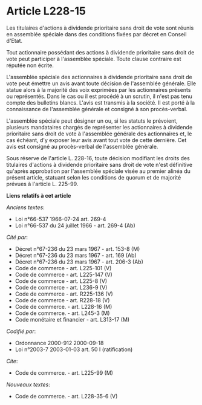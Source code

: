 # Article L228-15

Les titulaires d'actions à dividende prioritaire sans droit de vote sont réunis en assemblée spéciale dans des conditions
fixées par décret en Conseil d'Etat.

Tout actionnaire possédant des actions à dividende prioritaire sans droit de vote peut participer à l'assemblée spéciale.
Toute clause contraire est réputée non écrite.

L'assemblée spéciale des actionnaires à dividende prioritaire sans droit de vote peut émettre un avis avant toute décision de
l'assemblée générale. Elle statue alors à la majorité des voix exprimées par les actionnaires présents ou représentés. Dans
le cas ou il est procédé à un scrutin, il n'est pas tenu compte des bulletins blancs. L'avis est transmis à la société. Il
est porté à la connaissance de l'assemblée générale et consigné à son procès-verbal.

L'assemblée spéciale peut désigner un ou, si les statuts le prévoient, plusieurs mandataires chargés de représenter les
actionnaires à dividende prioritaire sans droit de vote à l'assemblée générale des actionnaires et, le cas échéant, d'y
exposer leur avis avant tout vote de cette dernière. Cet avis est consigné au procès-verbal de l'assemblée générale.

Sous réserve de l'article L. 228-16, toute décision modifiant les droits des titulaires d'actions à dividende prioritaire
sans droit de vote n'est définitive qu'après approbation par l'assemblée spéciale visée au premier alinéa du présent article,
statuant selon les conditions de quorum et de majorité prévues à l'article L. 225-99.

**Liens relatifs à cet article**

_Anciens textes_:

  - Loi n°66-537 1966-07-24 art. 269-4
  - Loi n°66-537 du 24 juillet 1966 - art. 269-4 (Ab)

_Cité par_:

  - Décret n°67-236 du 23 mars 1967 - art. 153-8 (M)
  - Décret n°67-236 du 23 mars 1967 - art. 169 (Ab)
  - Décret n°67-236 du 23 mars 1967 - art. 206-3 (Ab)
  - Code de commerce - art. L225-101 (V)
  - Code de commerce - art. L225-147 (V)
  - Code de commerce - art. L225-8 (V)
  - Code de commerce - art. L236-9 (V)
  - Code de commerce - art. R225-136 (V)
  - Code de commerce - art. R228-18 (V)
  - Code de commerce. - art. L228-16 (M)
  - Code de commerce. - art. L245-3 (M)
  - Code monétaire et financier - art. L313-17 (M)

_Codifié par_:

  - Ordonnance 2000-912 2000-09-18
  - Loi n°2003-7 2003-01-03 art. 50 I (ratification)

_Cite_:

  - Code de commerce. - art. L225-99 (M)

_Nouveaux textes_:

  - Code de commerce. - art. L228-35-6 (V)
